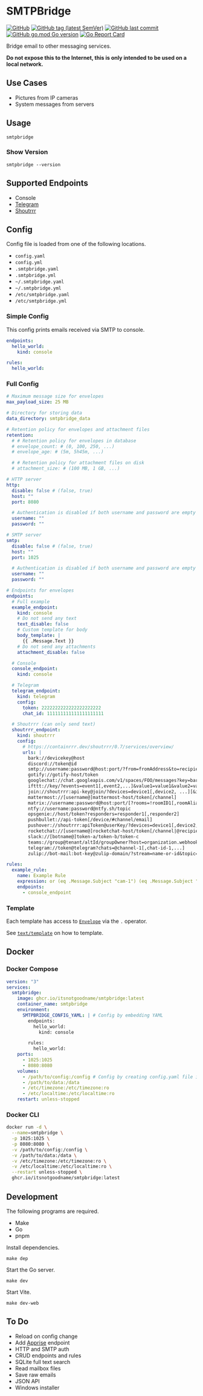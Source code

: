 # SMTPBridge

[![GitHub](https://img.shields.io/github/license/itsnotgoodname/smtpbridge)](./LICENSE)
[![GitHub tag (latest SemVer)](https://img.shields.io/github/v/tag/itsnotgoodname/smtpbridge)](https://github.com/ItsNotGoodName/smtpbridge/tags)
[![GitHub last commit](https://img.shields.io/github/last-commit/itsnotgoodname/smtpbridge)](https://github.com/ItsNotGoodName/smtpbridge)
[![GitHub go.mod Go version](https://img.shields.io/github/go-mod/go-version/itsnotgoodname/smtpbridge)](./go.mod)
[![Go Report Card](https://goreportcard.com/badge/github.com/ItsNotGoodName/smtpbridge)](https://goreportcard.com/report/github.com/ItsNotGoodName/smtpbridge)

Bridge email to other messaging services.

**Do not expose this to the Internet, this is only intended to be used on a local network.**

## Use Cases

- Pictures from IP cameras
- System messages from servers

## Usage

```
smtpbridge
```

### Show Version

```
smtpbridge --version
```

## Supported Endpoints

- Console
- [Telegram](https://telegram.org/)
- [Shoutrrr](https://github.com/containrrr/shoutrrr)

## Config

Config file is loaded from one of the following locations.

- `config.yaml`
- `config.yml`
- `.smtpbridge.yaml`
- `.smtpbridge.yml`
- `~/.smtpbridge.yaml`
- `~/.smtpbridge.yml`
- `/etc/smtpbridge.yaml`
- `/etc/smtpbridge.yml`

### Simple Config

This config prints emails received via SMTP to console.

```yaml
endpoints:
  hello_world:
    kind: console

rules:
  hello_world:
```

### Full Config

```yaml
# Maximum message size for envelopes
max_payload_size: 25 MB

# Directory for storing data
data_directory: smtpbridge_data

# Retention policy for envelopes and attachment files
retention:
  # # Retention policy for envelopes in database
  # envelope_count: # (0, 100, 250, ...)
  # envelope_age: # (5m, 5h45m, ...)

  # # Retention policy for attachment files on disk
  # attachment_size: # (100 MB, 1 GB, ...)

# HTTP server
http:
  disable: false # (false, true)
  host: ""
  port: 8080

  # Authentication is disabled if both username and password are empty
  username: ""
  password: ""

# SMTP server
smtp:
  disable: false # (false, true)
  host: ""
  port: 1025

  # Authentication is disabled if both username and password are empty
  username: ""
  password: ""

# Endpoints for envelopes
endpoints:
  # Full example
  example_endpoint:
    kind: console
    # Do not send any text
    text_disable: false
    # Custom template for body
    body_template: |
      {{ .Message.Text }}
    # Do not send any attachments
    attachment_disable: false

  # Console
  console_endpoint:
    kind: console

  # Telegram
  telegram_endpoint:
    kind: telegram
    config:
      token: 2222222222222222222222
      chat_id: 111111111111111111111

  # Shoutrrr (can only send text)
  shoutrrr_endpoint:
    kind: shoutrrr
    config:
      # https://containrrr.dev/shoutrrr/0.7/services/overview/
      urls: |
        bark://devicekey@host
        discord://token@id
        smtp://username:password@host:port/?from=fromAddress&to=recipient1[,recipient2,...]
        gotify://gotify-host/token
        googlechat://chat.googleapis.com/v1/spaces/FOO/messages?key=bar&token=baz
        ifttt://key/?events=event1[,event2,...]&value1=value1&value2=value2&value3=value3
        join://shoutrrr:api-key@join/?devices=device1[,device2, ...][&icon=icon][&title=title]
        mattermost://[username@]mattermost-host/token[/channel]
        matrix://username:password@host:port/[?rooms=!roomID1[,roomAlias2]]
        ntfy://username:password@ntfy.sh/topic
        opsgenie://host/token?responders=responder1[,responder2]
        pushbullet://api-token[/device/#channel/email]
        pushover://shoutrrr:apiToken@userKey/?devices=device1[,device2, ...]
        rocketchat://[username@]rocketchat-host/token[/channel|@recipient]
        slack://[botname@]token-a/token-b/token-c
        teams://group@tenant/altId/groupOwner?host=organization.webhook.office.com
        telegram://token@telegram?chats=@channel-1[,chat-id-1,...]
        zulip://bot-mail:bot-key@zulip-domain/?stream=name-or-id&topic=name

rules:
  example_rule:
    name: Example Rule
    expression: or (eq .Message.Subject "cam-1") (eq .Message.Subject "cam-2")
    endpoints:
      - console_endpoint
```

### Template

Each template has access to [`Envelope`](./internal/envelope/envelope.go) via the `.` operator.

See [`text/template`](https://pkg.go.dev/text/template) on how to template.

## Docker

### Docker Compose

```yaml
version: "3"
services:
  smtpbridge:
    image: ghcr.io/itsnotgoodname/smtpbridge:latest
    container_name: smtpbridge
    environment:
      SMTPBRIDGE_CONFIG_YAML: | # Config by embedding YAML
        endpoints:
          hello_world:
            kind: console

        rules:
          hello_world:
    ports:
      - 1025:1025
      - 8080:8080
    volumes:
      - /path/to/config:/config # Config by creating config.yaml file in /config
      - /path/to/data:/data
      - /etc/timezone:/etc/timezone:ro
      - /etc/localtime:/etc/localtime:ro
    restart: unless-stopped
```

### Docker CLI

```sh
docker run -d \
  --name=smtpbridge \
  -p 1025:1025 \
  -p 8080:8080 \
  -v /path/to/config:/config \
  -v /path/to/data:/data \
  -v /etc/timezone:/etc/timezone:ro \
  -v /etc/localtime:/etc/localtime:ro \
  --restart unless-stopped \
  ghcr.io/itsnotgoodname/smtpbridge:latest
```

## Development

The following programs are required.

- Make
- Go
- pnpm

Install dependencies.

```
make dep
```

Start the Go server.

```
make dev
```

Start Vite.

```
make dev-web
```

## To Do

- Reload on config change
- Add [Apprise](https://github.com/caronc/apprise) endpoint
- HTTP and SMTP auth
- CRUD endpoints and rules
- SQLite full text search
- Read mailbox files
- Save raw emails
- JSON API
- Windows installer
